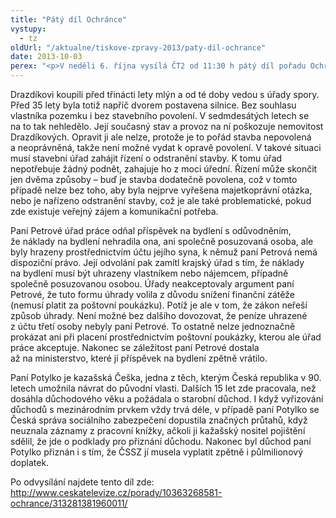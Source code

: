 ```yaml
---
title: "Pátý díl Ochránce"
vystupy:
  - tz
oldUrl: "/aktualne/tiskove-zpravy-2013/paty-dil-ochrance"
date: 2013-10-03
perex: "<p>V neděli 6. října vysílá ČT2 od 11:30 h pátý díl pořadu Ochránce. V prvním příběhu protíná nepovolená stavba silnice dvůr starého mlýna, ve druhém úřady odebraly příspěvek na bydlení, protože stěžovatelka posílala platby za své bydlení přes synův účet, a třetí příběh ukazuje, jak dlouhé může být čekání na důchod, pokud k jeho přiznání potřebujete doklad ze zahraničí. Všechny příběhy spojuje jedno – i když jsou úřady proti vám, rodina je oporou. Repríza tohoto dílu je na programu ČT2 ve středu 9. 10. ve 12:50 a další opakování jsou pak zařazena do vysílání ČT2 v neděli a úterý vždy po půlnoci.</p>"
---
```


<!-- imported from the old website -->

<p>Drazdíkovi koupili před třinácti lety mlýn a od té doby vedou s úřady spory. Před 35 lety byla totiž napříč dvorem postavena silnice. Bez souhlasu vlastníka pozemku i bez stavebního povolení. V sedmdesátých letech se na to tak nehledělo. Její současný stav a provoz na ní poškozuje nemovitost Drazdíkových. Opravit ji ale nelze, protože je to pořád stavba nepovolená a neoprávněná, takže není možné vydat k opravě povolení. V takové situaci musí stavební úřad zahájit řízení o odstranění stavby. K tomu úřad nepotřebuje žádný podnět, zahajuje ho z moci úřední. Řízení může skončit jen dvěma způsoby – buď je stavba dodatečně povolena, což v tomto případě nelze bez toho, aby byla nejprve vyřešena majetkoprávní otázka, nebo je nařízeno odstranění stavby, což je ale také problematické, pokud zde existuje veřejný zájem a komunikační potřeba. </p><p>Paní Petrové úřad práce odňal příspěvek na bydlení s odůvodněním, že náklady na bydlení nehradila ona, ani společně posuzovaná osoba, ale byly hrazeny prostřednictvím účtu jejího syna, k němuž paní Petrová nemá dispoziční právo. Její odvolání pak zamítl krajský úřad s tím, že náklady na bydlení musí být uhrazeny vlastníkem nebo nájemcem, případně společně posuzovanou osobou. Úřady neakceptovaly argument paní Petrové, že tuto formu úhrady volila z důvodu snížení finanční zátěže (nemusí platit za poštovní poukázku). Potíž je ale v tom, že zákon neřeší způsob úhrady. Není možné bez dalšího dovozovat, že peníze uhrazené z účtu třetí osoby nebyly paní Petrové. To ostatně nelze jednoznačně prokázat ani při placení prostřednictvím poštovní poukázky, kterou ale úřad práce akceptuje. Nakonec se záležitost paní Petrové dostala až na ministerstvo, které jí příspěvek na bydlení zpětně vrátilo.</p><p>Paní Potylko je kazašská Češka, jedna z těch, kterým Česká republika v 90. letech umožnila návrat do původní vlasti. Dalších 15 let zde pracovala, než dosáhla důchodového věku a požádala o starobní důchod. I když vyřizování důchodů s mezinárodním prvkem vždy trvá déle, v případě paní Potylko se Česká správa sociálního zabezpečení dopustila značných průtahů, když neuznala záznamy z pracovní knížky, ačkoli ji kažašský nositel pojištění sdělil, že jde o podklady pro přiznání důchodu. Nakonec byl důchod paní Potylko přiznán i s tím, že ČSSZ jí musela vyplatit zpětně i půlmilionový doplatek.</p>Po odvysílání najdete tento díl zde: <a title="Otevření do nového okna" href="http://www.ceskatelevize.cz/porady/10363268581-ochrance/313281381960011/" target="_blank">http://www.ceskatelevize.cz/porady/10363268581-ochrance/313281381960011/</a> 

